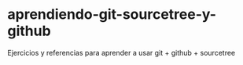 aprendiendo-git-sourcetree-y-github
===================================

Ejercicios y referencias para aprender a usar git + github + sourcetree
